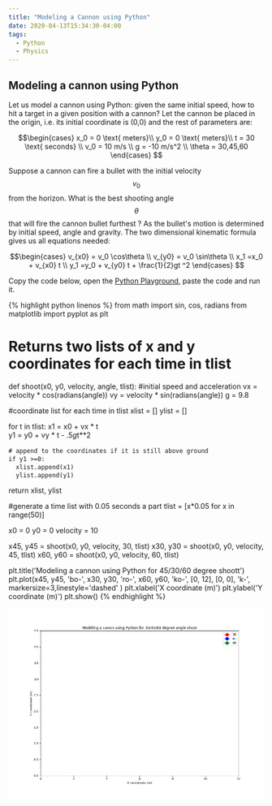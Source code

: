 ```yaml
---
title: "Modeling a Cannon using Python"
date: 2020-04-13T15:34:30-04:00
tags:
  - Python
  - Physics
---
```


## Modeling a cannon using Python


Let us model a cannon using Python: given the same initial speed, how to hit a target in a given position with a cannon?
Let the cannon be placed in the origin, i.e. its initial coordinate is (0,0) and the rest of parameters are:

$$\begin{cases}
x_0 = 0  \text{ meters}\\
y_0 = 0  \text{ meters}\\
t   = 30 \text{ seconds} \\
v_0 = 10  m/s \\
g  = -10  m/s^2 \\
\theta = 30,45,60
\end{cases}
$$

Suppose a cannon can fire a bullet with the initial velocity $$v_{0}$$ from the horizon.
What is the best shooting angle $$\theta$$ that will fire the cannon bullet furthest ?
As the bullet's motion is determined by initial speed, angle and gravity.
The two dimensional kinematic formula gives us all equations needed:


$$\begin{cases}
v_{x0} = v_0  \cos\theta \\
v_{y0} = v_0  \sin\theta \\
x_1 =x_0 + v_{x0}  t \\
y_1 =y_0 + v_{y0}   t + \frac{1}{2}gt ^2
\end{cases}
$$

Copy the code below, open the [Python Playground](http://starcoder.org/playground/), paste the code and run it.

{% highlight python linenos %}
from math import sin, cos, radians
from matplotlib import pyplot as plt

# Returns two lists of x and y coordinates for each time in tlist
def shoot(x0, y0, velocity, angle, tlist):
  #initial speed and acceleration
  vx = velocity * cos(radians(angle))
  vy = velocity * sin(radians(angle))
  g  = 9.8

  #coordinate list for each time in tlist
  xlist = []
  ylist = []

  for t in tlist:
    x1 = x0 + vx * t      
    y1 = y0 + vy * t - .5*g*t**2

    # append to the coordinates if it is still above ground
    if y1 >=0:
      xlist.append(x1)    
      ylist.append(y1)     

  return xlist, ylist

#generate a time list with 0.05 seconds a part
tlist = [x*0.05  for x in range(50)]

x0 = 0
y0 = 0
velocity = 10

x45, y45 = shoot(x0, y0, velocity, 30, tlist)
x30, y30 = shoot(x0, y0, velocity, 45, tlist)
x60, y60 = shoot(x0, y0, velocity, 60, tlist)

plt.title('Modeling a cannon using Python for 45/30/60 degree shoott')
plt.plot(x45, y45, 'bo-', x30, y30, 'ro-', x60, y60, 'ko-',
        [0, 12], [0, 0], 'k-',  markersize=3,linestyle='dashed'
        )
plt.xlabel('X coordinate (m)')
plt.ylabel('Y coordinate (m)')
plt.show()
{% endhighlight %}


![](/assets/images/canon.gif)
